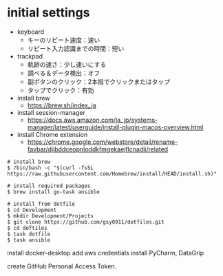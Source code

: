 # initial settings

- keyboard
  - キーのリピート速度：速い
  - リピート入力認識までの時間：短い
- trackpad
  - 軌跡の速さ：少し速いにする 
  - 調べる＆データ検出：オフ
  - 副ボタンのクリック：2本指でクリックまたはタップ
  - タップでクリック：有効
- install brew
  - https://brew.sh/index_ja
- install session-manager
  - https://docs.aws.amazon.com/ja_jp/systems-manager/latest/userguide/install-plugin-macos-overview.html
- install Chrome extension
  - https://chrome.google.com/webstore/detail/rename-favbar/djibddceopnloddkfmgekaejflcnadli/related

```shell
# install brew
$ /bin/bash -c "$(curl -fsSL https://raw.githubusercontent.com/Homebrew/install/HEAD/install.sh)"

# install required packages
$ brew install go-task ansible

# install from dotfile
$ cd Development
$ mkdir Development/Projects
$ git clone https://github.com/gsy0911/dotfiles.git
$ cd doftiles
$ task dotfile
$ task ansible
```

install docker-desktop
add aws credentials
install PyCharm, DataGrip

create GitHub Personal Access Token.
